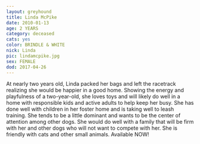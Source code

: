 ```yaml
---
layout: greyhound
title: Linda McPike
date: 2010-01-13
age: 2 YEARS
category: deceased
cats: yes
color: BRINDLE & WHITE
nick: Linda
pic: lindamcpike.jpg
sex: FEMALE
dod: 2017-04-26
---
```


At nearly two years old, Linda packed her bags and left the racetrack realizing she would be happier in a good home.
Showing the energy and playfulness of a two-year-old, she loves toys and will likely do well in a home with responsible
kids and active adults to help keep her busy. She has done well with children in her foster home and is taking well to
leash training. She tends to be a little dominant and wants to be the center of attention among other dogs. She would do
well with a family that will be firm with her and other dogs who will not want to compete with her. She is friendly with
cats and other small animals. Available NOW!
